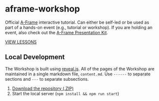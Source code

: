 # aframe-workshop

Official [A-Frame](https://aframe.io) interactive tutorial. Can either be
self-led or be used as part of a hands-on event (e.g., tutorial or workshop).
If you are holding an event, also check out the [A-Frame Presentation
Kit](https://github.com/aframevr/aframe-presentation-kit).

[VIEW LESSONS](https://aframe.io/aframe-workshop-kit/#/)

## Local Development

The Workshop is built using [reveal.js](https://github.com/hakimel/reveal.js/).
All of the pages of the Workshop are maintained in a single markdown file,
`content.md`. Use `------` to separate sections and `---` to separate
subsections.

1. [Download the repository (.ZIP)](http://github.com/aframevr/aframe-workshop-kit/zipball/master)
2. Start the local server (`npm install && npm run start`)
